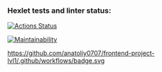 ### Hexlet tests and linter status:
[![Actions Status](https://github.com/anatoliy0707/frontend-project-lvl1/workflows/hexlet-check/badge.svg)](https://github.com/anatoliy0707/frontend-project-lvl1/actions)


[![Maintainability](https://api.codeclimate.com/v1/badges/be9b9f3af80fa64c7f86/maintainability)](https://codeclimate.com/github/anatoliy0707/frontend-project-lvl1/maintainability)


https://github.com/anatoliy0707/frontend-project-lvl1/.github/workflows/badge.svg